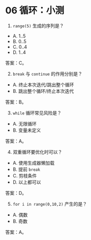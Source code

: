 # 06 循环：小测

1) `range(5)` 生成的序列是？
- A. 1..5
- B. 0..5
- C. 0..4
- D. 1..4

答案：C。

2) `break` 与 `continue` 的作用分别是？
- A. 终止本次迭代/跳出整个循环
- B. 跳出整个循环/终止本次迭代

答案：B。

3) `while` 循环常见风险是？
- A. 无限循环
- B. 变量未定义

答案：A。

4) 双重循环要优化时可以？
- A. 使用生成器懒加载
- B. 提前 `break`
- C. 剪枝条件
- D. 以上都可以

答案：D。

5) `for i in range(0,10,2)` 产生的是？
- A. 偶数
- B. 奇数

答案：A。
